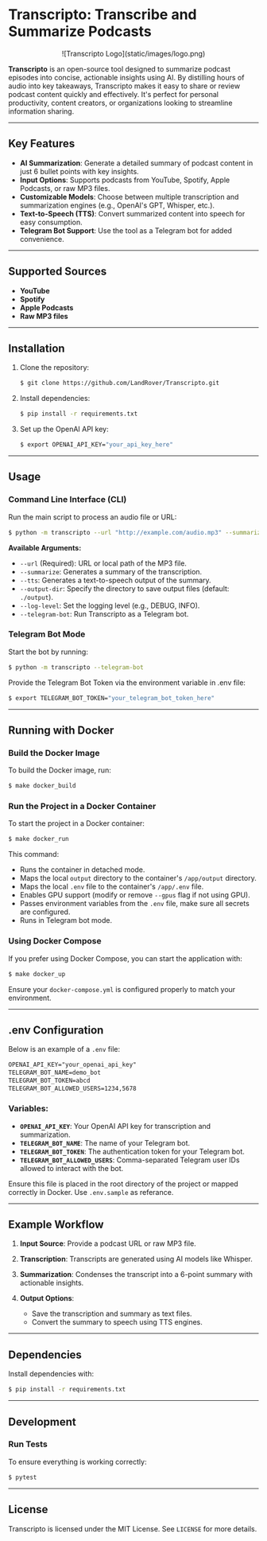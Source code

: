 # Transcripto: Transcribe and Summarize Podcasts

<center>
   ![Transcripto Logo](static/images/logo.png)
</center>

**Transcripto** is an open-source tool designed to summarize podcast episodes into concise, actionable insights using AI. By distilling hours of audio into key takeaways, Transcripto makes it easy to share or review podcast content quickly and effectively. It's perfect for personal productivity, content creators, or organizations looking to streamline information sharing.

---

## Key Features

- **AI Summarization**: Generate a detailed summary of podcast content in just 6 bullet points with key insights.
- **Input Options**: Supports podcasts from YouTube, Spotify, Apple Podcasts, or raw MP3 files.
- **Customizable Models**: Choose between multiple transcription and summarization engines (e.g., OpenAI's GPT, Whisper, etc.).
- **Text-to-Speech (TTS)**: Convert summarized content into speech for easy consumption.
- **Telegram Bot Support**: Use the tool as a Telegram bot for added convenience.

---

## Supported Sources

- **YouTube**
- **Spotify**
- **Apple Podcasts**
- **Raw MP3 files**

---

## Installation

1. Clone the repository:
   ```bash
   $ git clone https://github.com/LandRover/Transcripto.git
   ```

2. Install dependencies:
   ```bash
   $ pip install -r requirements.txt
   ```

3. Set up the OpenAI API key:
   ```bash
   $ export OPENAI_API_KEY="your_api_key_here"
   ```

---

## Usage

### Command Line Interface (CLI)

Run the main script to process an audio file or URL:

```bash
$ python -m transcripto --url "http://example.com/audio.mp3" --summarize
```

**Available Arguments:**

- `--url` (Required): URL or local path of the MP3 file.
- `--summarize`: Generates a summary of the transcription.
- `--tts`: Generates a text-to-speech output of the summary.
- `--output-dir`: Specify the directory to save output files (default: `./output`).
- `--log-level`: Set the logging level (e.g., DEBUG, INFO).
- `--telegram-bot`: Run Transcripto as a Telegram bot.

### Telegram Bot Mode

Start the bot by running:
```bash
$ python -m transcripto --telegram-bot
```
Provide the Telegram Bot Token via the environment variable in .env file:
```bash
$ export TELEGRAM_BOT_TOKEN="your_telegram_bot_token_here"
```

---

## Running with Docker

### Build the Docker Image

To build the Docker image, run:
```bash
$ make docker_build
```

### Run the Project in a Docker Container

To start the project in a Docker container:
```bash
$ make docker_run
```

This command:
- Runs the container in detached mode.
- Maps the local `output` directory to the container's `/app/output` directory.
- Maps the local `.env` file to the container's `/app/.env` file.
- Enables GPU support (modify or remove `--gpus` flag if not using GPU).
- Passes environment variables from the `.env` file, make sure all secrets are configured.
- Runs in Telegram bot mode.


### Using Docker Compose

If you prefer using Docker Compose, you can start the application with:
```bash
$ make docker_up
```
Ensure your `docker-compose.yml` is configured properly to match your environment.

---

## .env Configuration

Below is an example of a `.env` file:

```env
OPENAI_API_KEY="your_openai_api_key"
TELEGRAM_BOT_NAME=demo_bot
TELEGRAM_BOT_TOKEN=abcd
TELEGRAM_BOT_ALLOWED_USERS=1234,5678
```

### Variables:

- **`OPENAI_API_KEY`**: Your OpenAI API key for transcription and summarization.
- **`TELEGRAM_BOT_NAME`**: The name of your Telegram bot.
- **`TELEGRAM_BOT_TOKEN`**: The authentication token for your Telegram bot.
- **`TELEGRAM_BOT_ALLOWED_USERS`**: Comma-separated Telegram user IDs allowed to interact with the bot.

Ensure this file is placed in the root directory of the project or mapped correctly in Docker.
Use `.env.sample` as referance.

---

## Example Workflow

1. **Input Source**:
   Provide a podcast URL or raw MP3 file.

2. **Transcription**:
   Transcripts are generated using AI models like Whisper.

3. **Summarization**:
   Condenses the transcript into a 6-point summary with actionable insights.

4. **Output Options**:
   - Save the transcription and summary as text files.
   - Convert the summary to speech using TTS engines.

---


## Dependencies

Install dependencies with:
```bash
$ pip install -r requirements.txt
```

---

## Development

### Run Tests
To ensure everything is working correctly:
```bash
$ pytest
```

---

## License

Transcripto is licensed under the MIT License. See `LICENSE` for more details.
